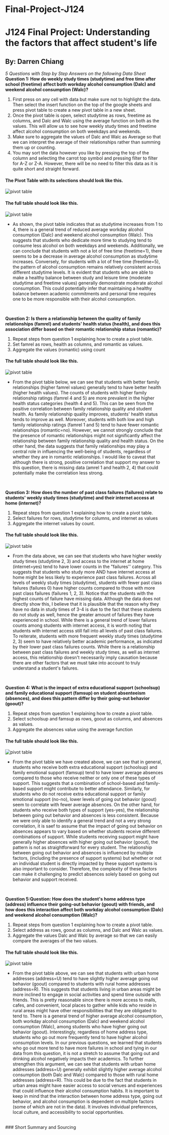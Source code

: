 # Final-Project-J124
# J124 Final Project: Understanding the factors that affect student's life
## By: Darren Chiang

_5 Questions with Step by Step Answers on the following Data Sheet_ <br/>
**Question 1: How do weekly study times (studytime) and free time after school (freetime) affect both workday alcohol consumption (Dalc) and weekend alcohol consumption (Walc)?** <br/>
1. First press on any cell with data but make sure not to highlight the data. Then select the insert function on the top of the google sheets and press pivot table to create a new pivot table in a new sheet.
2. Once the pivot table is open, select studytime as rows, freetime as columns, and Dalc and Walc using the average function on both as the values. This will allow us to see how weekly study times and freetime affect alcohol consumption on both weekdays and weekends.
3. Make sure to aggregate the values of Dalc and Walc as Average so that we can interpret the average of their relationships rather than summing them up or counting.
4. You may sort the data however you like by pressing the top of the column and selecting the carrot top symbol and pressing filter to filter for A-Z or Z-A. However, there will be no need to filter this data as it is quite short and straight forward.

#### The Pivot Table with its selections should look like this.
![pivot table](Q1p1.png)
#### The full table should look like this.
![pivot table](Q1p2.png)

* As shown, the pivot table indicates that as studytime increases from 1 to 4, there is a general trend of reduced average workday alcohol consumption (Dalc) and weekend alcohol consumption (Walc).
This suggests that students who dedicate more time to studying tend to consume less alcohol on both weekdays and weekends. Additionally, we can conclude that students with not a lot of free time (freetime=1), there seems to be a decrease in average alcohol consumption as studytime increases. Conversely, for students with a lot of free time (freetime=5), the pattern of alcohol consumption remains relatively consistent across different studytime levels. It is evident that students who are able to make a healthy balance between study and leisure time (moderate studytime and freetime values) generally demonstrate moderate alcohol consumption. This could potentially infer that maintaining a healthy balance between academic commitments and personal time requires one to be more responsible with their alcohol consumption.

 <br>

**Question 2: Is there a relationship between the quality of family relationships (famrel) and students' health status (health), and does this association differ based on their romantic relationship status (romantic)?** <br/>
1. Repeat steps from question 1 explaining how to create a pivot table.
2. Set famrel as rows, health as columns, and romantic as values.
3. Aggregate the values (romantic) using count
#### The full table should look like this.
![pivot table](Q2.png)
* From the pivot table below, we can see that students with better family relationships (higher famrel values) generally tend to have better health (higher health values). The counts of students with higher family relationship ratings (famrel 4 and 5) are more prevalent in the higher health status categories (health 4 and 5). This can be seen from the positive correlation between family relationship quality and student health. As family relationship quality improves, students' health status tends to improve as well. Moreover, students with both low and high family relationship ratings (famrel 1 and 5) tend to have fewer romantic relationships (romantic=no). However, we cannot strongly conclude that the presence of romantic relationships might not significantly affect the relationship between family relationship quality and health status. On the other hand, the data suggests that family relationships may play a central role in influencing the well-being of students, regardless of whether they are in romantic relationships. I would like to caveat that although there is strong, positive correlation that support my answer to this question, there is missing data (amrel 1 and health 2, 4) that could potentially make the correlation less strong. 

 <br>

**Question 3: How does the number of past class failures (failures) relate to students' weekly study times (studytime) and their internet access at home (internet)?** <br/>
1. Repeat steps from question 1 explaining how to create a pivot table.
2. Select failures for rows, studytime for columns, and internet as values
3. Aggregate the internet values by count.

#### The full table should look like this.
![pivot table](Q3.png)

* From the data above, we can see that students who have higher weekly study times (studytime 2, 3) and access to the internet at home (internet=yes) tend to have lower counts in the "failures'' category. This suggests that students who study more AND have internet access at home might be less likely to experience past class failures. Across all levels of weekly study times (studytime), students with fewer past class failures (failures 0) have higher counts compared to those with more past class failures (failures 1, 2, 3). Notice that the students with the highest counts of failure have missing data. Although the data does not directly show this, I believe that it is plausible that the reason why they have no data in study times of 3-4 is due to the fact that these students do not study as well, hence the greater amount of failures they have experienced in school. While there is a general trend of lower failures counts among students with internet access, it is worth noting that students with internet access still fall into all levels of past class failures. To reiterate, students with more frequent weekly study times (studytime 2, 3) seem to have relatively better academic performance, as indicated by their lower past class failures counts. While there is a relationship between past class failures and weekly study times, as well as internet access, this relationship doesn't necessarily imply causation because there are other factors that we must take into account to truly understand a student's failures.

 <br/>

**Question 4: What is the impact of extra educational support (schoolsup) and family educational support (famsup) on student absenteeism (absences), and does this pattern differ by their going-out behavior (goout)?** <br/>
1. Repeat steps from question 1 explaining how to create a pivot table.
2. Select schoolsup and famsup as rows, goout as columns, and absences as values.
3. Aggregate the absences value using the average function

#### The full table should look like this.
![pivot table](Q4.png)
* From the pivot table we have created above, we can see that in general, students who receive both extra educational support (schoolsup) and family emotional support (famsup) tend to have lower average absences compared to those who receive neither or only one of these types of support. This suggests that a combination of school-based and family-based support might contribute to better attendance. Similarly, for students who do not receive extra educational support or family emotional support (no-no), lower levels of going out behavior (goout) seem to correlate with fewer average absences. On the other hand, for students who receive both types of support (yes-yes), the relationship between going out behavior and absences is less consistent. Because we were only able to identify a general trend and not a very strong correlation, it is saef to assume that the impact of going out behavior on absences appears to vary based on whether students receive different combinations of support. While students receiving support might have generally higher absences with higher going out behavior (goout), the pattern is not as straightforward for every student. The relationship between going out behavior and absences is influenced by multiple factors, (including the presence of support systems) but whether or not an individual student is directly impacted by these support systems is also important to consider. Therefore, the complexity of these factors can make it challenging to predict absences solely based on going out behavior and support received.

 <br/>

**Question 5:**Question:** How does the student's home address type (address) influence their going-out behavior (goout) with friends, and how does this interaction affect both workday alcohol consumption (Dalc) and weekend alcohol consumption (Walc)?** <br/>
1. Repeat steps from question 1 explaining how to create a pivot table.
2. Select address as rows, goout as columns, and Dalc and Walc as values.
3. Aggregate the values Dalc and Walc by average so that we can easily compare the averages of the two values.

#### The full table should look like this.
![pivot table](Q5.png)

* From the pivot table above, we can see that students with urban home addresses (address=U) tend to have slightly higher average going out behavior (goout) compared to students with rural home addresses (address=R). This suggests that students living in urban areas might be more inclined to engage in social activities and spend time outside with friends. This is pretty reasonable since there is more access to malls, cafes, and convenient, local places to gather while kids who reside in rural areas might have other responsibilities that they are obligated to tend to. There is a general trend of higher average alcohol consumption, both workday alcohol consumption (Dalc) and weekend alcohol consumption (Walc), among students who have higher going out behavior (goout). Interestingly, regardless of home address type, students who go out more frequently tend to have higher alcohol consumption levels. In our previous questions, we learned that students who go out more tend to have more failures in school and tying in our data from this question, it is not a stretch to assume that going out and drinking alcohol negatively impacts their academics. To further strengthen this argument, we can see that students with urban home addresses (address=U) generally exhibit slightly higher average alcohol consumption (both Dalc and Walc) compared to those with rural home addresses (address=R). This could be due to the fact that students in urban areas might have easier access to social venues and experiences that could influence their alcohol consumption habits. It is important to keep in mind that the interaction between home address type, going out behavior, and alcohol consumption is dependent on multiple factors (some of which are not in the data). It involves individual preferences, local culture, and accessibility to social opportunities.

 <br/>
### Short Summary and Sourcing



